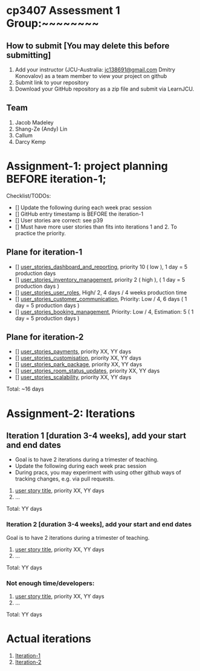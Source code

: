 # cp3407 Assessment 1 Group:~~~~~~~~

## How to submit [You may delete this before submitting]
1. Add your instructor (JCU-Australia: jc138691@gmail.com Dmitry Konovalov) as a team member to view your project on github
2. Submit link to your repository
3. Download your GitHub repository as a zip file and submit via LearnJCU.

## Team

1. Jacob Madeley
2. Shang-Ze (Andy) Lin
3. Callum
4. Darcy Kemp


# Assignment-1: project planning BEFORE iteration-1;
Checklist/TODOs: 
- [] Update the following during each week prac session
- [] GitHub entry timestamp is BEFORE the iteration-1
- [] User stories are correct: see p39
- [] Must have more user stories than fits into iterations 1 and 2. To practice the priority.

## Plane for iteration-1
- [] [user_stories_dashboard_and_reporting](./user_stories/user_story_dashboard_and_reporting.md), priority 10 ( low ), 1 day = 5 production days
- [] [user_stories_inventory_management](./user_stories/user_stories_inventory_management.md), priority 2 ( high ), ( 1 day = 5 production days )
- [] [user_stories_user_roles](./user_stories/user_stories_user_roles.md), High/ 2, 4 days / 4 weeks production time
- [] [user_stories_customer_communication](./user_stories/user_stories_customer_communication.md), Priority: Low / 4, 6 days ( 1 day = 5 production days )
- [] [user_stories_booking_management](./user_stories/user_stories_booking_management.md), Priority: Low / 4, Estimation: 5 ( 1 day = 5 production days )

## Plane for iteration-2
- [] [user_stories_payments](./user_stories/user_stories_payments.md), priority XX, YY days
- [] [user_stories_customisation](./user_stories/user_stories_customisation.md), priority XX, YY days
- [] [user_stories_park_package](./user_stories/user_stories_park_package.md), priority XX, YY days
- [] [user_stories_room_status_updates](./user_stories/user_stories_room_status_updates.md), priority XX, YY days
- [] [user_stories_scalability](./user_stories/user_stories_scalability.md), priority XX, YY days

Total: ~16 days


# Assignment-2: Iterations

## Iteration 1 [duration 3-4 weeks], add your start and end dates 

* Goal is to have 2 iterations during a trimester of teaching.
* Update the following during each week prac session
* During pracs, you may experiment with using other github ways of tracking changes, e.g. via pull requests.

1. [user story title](./user_stories/user_story_01_title.md), priority XX, YY days 
2. ...

Total: YY days


### Iteration 2 [duration 3-4 weeks], add your start and end dates
Goal is to have 2 iterations during a trimester of teaching.
1. [user story title](./user_stories/user_story_01_title.md), priority XX, YY days 
2. ...

Total: YY days

### Not enough time/developers: 
1. [user story title](./user_stories/user_story_01_title.md), priority XX, YY days 
2. ...

Total: YY days

# Actual iterations
1. [Iteration-1](./iteration_1.md)
2. [Iteration-2](./iteration_2.md)


